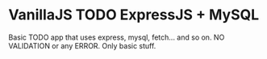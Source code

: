 # VanillaJS TODO ExpressJS + MySQL

Basic TODO app that uses express, mysql, fetch... and so on. NO VALIDATION or
any ERROR. Only basic stuff.